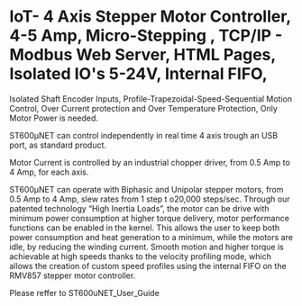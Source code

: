# IoT- 4 Axis Stepper Motor Controller, 4-5 Amp,  Micro-Stepping , TCP/IP - Modbus Web Server, HTML Pages, Isolated IO's 5-24V, Internal FIFO, 
Isolated  Shaft Encoder Inputs,  Profile-Trapezoidal-Speed-Sequential  Motion Control, Over Current protection and Over Temperature Protection, Only Motor  Power is needed.

ST600µNET can control independently in real time 4 axis trough an USB port, as standard product. 

Motor Current is controlled by an industrial chopper driver, from 0.5 Amp to 4 Amp, for each axis. 

ST600µNET can operate with Biphasic and Unipolar stepper motors, from 0.5 Amp to 4 Amp,  slew rates from 1 step t o20,000 steps/sec. 
Through our patented technology “High Inertia Loads”, the motor can be drive with minimum power consumption at higher torque delivery,
motor performance functions can be enabled in the kernel. This allows the user to keep both power consumption and heat generation to a minimum, 
while the motors are idle, by reducing the winding current.
Smooth motion and higher torque is achievable at high speeds thanks to the velocity profiling mode, 
which allows the creation of custom speed profiles using the internal FIFO on the RMV857 stepper motor controller.

Please reffer to ST600uNET_User_Guide
 


